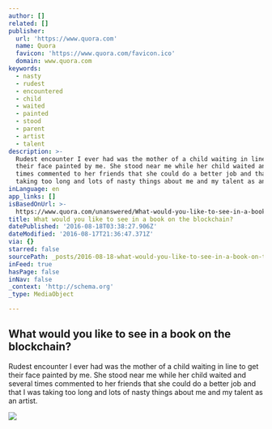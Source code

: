 ```yaml
---
author: []
related: []
publisher:
  url: 'https://www.quora.com'
  name: Quora
  favicon: 'https://www.quora.com/favicon.ico'
  domain: www.quora.com
keywords:
  - nasty
  - rudest
  - encountered
  - child
  - waited
  - painted
  - stood
  - parent
  - artist
  - talent
description: >-
  Rudest encounter I ever had was the mother of a child waiting in line to get
  their face painted by me. She stood near me while her child waited and several
  times commented to her friends that she could do a better job and that I was
  taking too long and lots of nasty things about me and my talent as an artist.
inLanguage: en
app_links: []
isBasedOnUrl: >-
  https://www.quora.com/unanswered/What-would-you-like-to-see-in-a-book-on-the-blockchain
title: What would you like to see in a book on the blockchain?
datePublished: '2016-08-18T03:38:27.906Z'
dateModified: '2016-08-17T21:36:47.371Z'
via: {}
starred: false
sourcePath: _posts/2016-08-18-what-would-you-like-to-see-in-a-book-on-the-blockchain.md
inFeed: true
hasPage: false
inNav: false
_context: 'http://schema.org'
_type: MediaObject

---
```

<article style=""><h1>What would you like to see in a book on the blockchain?</h1><p>Rudest encounter I ever had was the mother of a child waiting in line to get their face painted by me. She stood near me while her child waited and several times commented to her friends that she could do a better job and that I was taking too long and lots of nasty things about me and my talent as an artist.</p><img src="https://qph.ec.quoracdn.net/main-custom-t-1056-600x315-odztzqlzelurmflrfztsjbgkwhhqdhcs.jpeg" /></article>